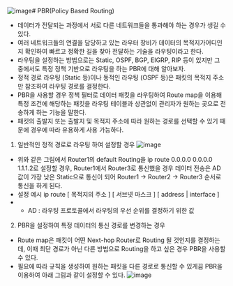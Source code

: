 ![image](https://github.com/user-attachments/assets/8d6c5581-71f8-44e5-b815-91c925f1606a)# PBR(Policy Based Routing)
- 데이터가 전달되는 과정에서 서로 다른 네트워크들을 통과해야 하는 경우가 생길 수 있다.
- 여러 네트워크들의 연결을 담당하고 있는 라우터 장비가 데이터의 목적지가어디인지 확인하여 빠르고 정확한 길을 찾아 전달하는 기술을 라우팅이라고 한다.
- 라우팅을 설정하는 방법으로는 Static, OSPF, BGP, EIGRP, RIP 등이 있지만 그 중에서도 특정 정책 기반으로 라우팅을 하는 PBR에 대해 알아보자.
- 정적 경로 라우팅 (Static 등)이나 동적인 라우팅 (OSPF 등)은 패킷의 목적지 주소만 참조하여 라우팅 경로를 결정한다.
- PBR을 사용할 경우 정책 필터로 데이터 패킷을 라우팅하여 Route map을 이용해 특정 조건에 해당하는 패킷을 라우팅 테이블과 상관없이 관리자가 원하는 곳으로 전송하게 하는 기능을 말한다.
- 패킷의 출발지 또는 출발지 및 목적지 주소에 따라 원하는 경로를 선택할 수 있기 때문에 경우에 따라 유용하게 사용 가능하다.
1. 일반적인 정적 경로로 라우팅 하여 설정할 경우
![image](https://github.com/user-attachments/assets/7ab9626c-f123-4962-b692-b9051d807d81)
- 위와 같은 그림에서 Router1의 default Routing을 ip route 0.0.0.0 0.0.0.0 1.1.1.2로 설정할 경우, Router1에서 Router3로 통신했을 경우 데이터 전송은 AD 값이 가장 낮은 Static으로 통신이 되어 Router1 -> Router2 -> Router3 순서로 통신을 하게 된다.
- 설정 예시 ip route [ 목적지의 주소 ] [ 서브넷 마스크 ] [ address | interface ]
- * AD : 라우팅 프로토콜에서 라우팅의 우선 순위를 결정하기 위한 값
2. PBR을 설정하여 특정 데이터의 통신 경로를 변경하는 경우
- Route map은 패킷이 어떤 Next-hop Router로 Routing 될 것인지를 결정하는데, 이때 최단 경로가 아닌 다른 방법으로 Routing을 하고 싶은 경우 PBR을 사용할 수 있다.
- 필요에 따라 규칙을 생성하여 원하는 패킷을 다른 경로로 통신할 수 있게끔 PBR을 이용하여 아래 그림과 같이 설정할 수 있다.
![image](https://github.com/user-attachments/assets/e8c1341f-33c7-4a79-b125-2be3aba5562d)

